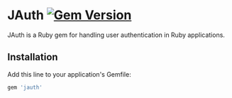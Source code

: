 # JAuth [![Gem Version](https://badge.fury.io/rb/JAuth.svg)](https://badge.fury.io/rb/JAuth)

JAuth is a Ruby gem for handling user authentication in Ruby applications.

## Installation

Add this line to your application's Gemfile:

```ruby
gem 'jauth'
